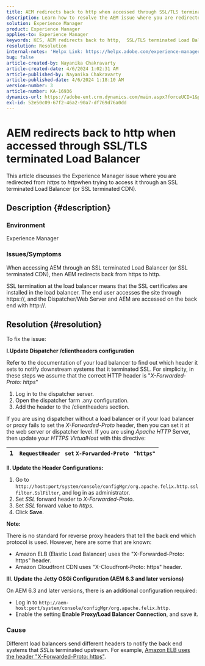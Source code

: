 ```yaml
---
title: AEM redirects back to http when accessed through SSL/TLS terminated Load Balancer
description: Learn how to resolve the AEM issue where you are redirected back to http when accessing AEM through SSL/TLS terminated Load Balancer.
solution: Experience Manager
product: Experience Manager
applies-to: Experience Manager
keywords: KCS, AEM redirects back to http,  SSL/TLS terminated Load Balancer
resolution: Resolution
internal-notes: 'Helpx Link: https://helpx.adobe.com/experience-manager/kb/AEM-redirecting-back-to-http-on-accessed-via-SSL-terminated-Load-Balancer.html'
bug: false
article-created-by: Nayanika Chakravarty
article-created-date: 4/6/2024 1:02:31 AM
article-published-by: Nayanika Chakravarty
article-published-date: 4/6/2024 1:18:10 AM
version-number: 3
article-number: KA-16936
dynamics-url: https://adobe-ent.crm.dynamics.com/main.aspx?forceUCI=1&pagetype=entityrecord&etn=knowledgearticle&id=0e02b555-b1f3-ee11-904b-0022480a40c2
exl-id: 52e50c09-67f2-46a2-90a7-df769d76a0dd
---
```

# AEM redirects back to http when accessed through SSL/TLS terminated Load Balancer


This article discusses the Experience Manager issue where you are redirected from *https* to *http*when trying to access it through an SSL terminated Load Balancer (or SSL terminated CDN).

## Description {#description}


### <b>Environment</b>

Experience Manager

### <b>Issues/Symptoms</b>

When accessing AEM through an SSL terminated Load Balancer (or SSL terminated CDN), then AEM redirects back from https to http.

SSL termination at the load balancer means that the SSL certificates are installed in the load balancer. The end user accesses the site through https://, and the Dispatcher/Web Server and AEM are accessed on the back end with http://.




## Resolution {#resolution}


To fix the issue:

<b>I.Update Dispatcher /clientheaders configuration</b>

Refer to the documentation of your load balancer to find out which header it sets to notify downstream systems that it terminated SSL. For simplicity, in these steps we assume that the correct HTTP header is "*X-Forwarded-Proto: https*"

1. Log in to the dispatcher server.
2. Open the dispatcher farm .any configuration.
3. Add the header to the /clientheaders section.


If you are using dispatcher without a load balancer or if your load balancer or proxy fails to set the *X-Forwarded-Proto* header, then you can set it at the web server or dispatcher level. If you are using *Apache HTTP* Server, then update your *HTTPS VirtualHost* with this directive:


| 1 | `RequestHeader ` `set` `X-Forwarded-Proto ` `"https"` |
| --- | --- |


<b>II. Update the Header Configurations:</b>

1. Go to `http://host:port/system/console/configMgr/org.apache.felix.http.sslfilter.SslFilter`, and log in as administrator.
2. Set *SSL* forward header to *X-Forwarded-Proto.*
3. Set *SSL* forward value to *https*.
4. Click <b>Save</b>.


<b>Note:</b>

There is no standard for reverse proxy headers that tell the back end which protocol is used. However, here are some that are known:

- Amazon ELB (Elastic Load Balancer) uses the "X-Forwarded-Proto: https" header.
- Amazon Cloudfront CDN uses "X-Cloudfront-Proto: https" header.


<b>III. Update the Jetty OSGi Configuration (AEM 6.3 and later versions)</b>

On AEM 6.3 and later versions, there is an additional configuration required:

- Log in to `http://aem-host:port/system/console/configMgr/org.apache.felix.http.`
- Enable the setting <b>Enable Proxy/Load Balancer Connection</b>, and save it.


### Cause

Different load balancers send different headers to notify the back end systems that *SSL*is terminated upstream. For example, [Amazon ELB uses the header "X-Forwarded-Proto: https"](https://docs.aws.amazon.com/elasticloadbalancing/latest/classic/x-forwarded-headers.html#x-forwarded-proto).
